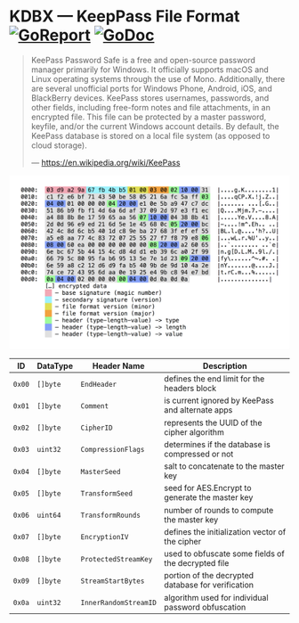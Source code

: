 # KDBX — KeepPass File Format  [![GoReport](https://goreportcard.com/badge/github.com/cixtor/kdbx)](https://goreportcard.com/report/github.com/cixtor/kdbx) [![GoDoc](https://godoc.org/github.com/cixtor/kdbx?status.svg)](https://godoc.org/github.com/cixtor/kdbx)

> KeePass Password Safe is a free and open-source password manager primarily for Windows. It officially supports macOS and Linux operating systems through the use of Mono. Additionally, there are several unofficial ports for Windows Phone, Android, iOS, and BlackBerry devices. KeePass stores usernames, passwords, and other fields, including free-form notes and file attachments, in an encrypted file. This file can be protected by a master password, keyfile, and/or the current Windows account details. By default, the KeePass database is stored on a local file system (as opposed to cloud storage).
>
> — https://en.wikipedia.org/wiki/KeePass

![fileformat](screenshot.png)

ID     | DataType | Header Name           | Description
-------|----------|-----------------------|------------
`0x00` | `[]byte` | `EndHeader`           | defines the end limit for the headers block
`0x01` | `[]byte` | `Comment`             | is current ignored by KeePass and alternate apps
`0x02` | `[]byte` | `CipherID`            | represents the UUID of the cipher algorithm
`0x03` | `uint32` | `CompressionFlags`    | determines if the database is compressed or not
`0x04` | `[]byte` | `MasterSeed`          | salt to concatenate to the master key
`0x05` | `[]byte` | `TransformSeed`       | seed for AES.Encrypt to generate the master key
`0x06` | `uint64` | `TransformRounds`     | number of rounds to compute the master key
`0x07` | `[]byte` | `EncryptionIV`        | defines the initialization vector of the cipher
`0x08` | `[]byte` | `ProtectedStreamKey`  | used to obfuscate some fields of the decrypted file
`0x09` | `[]byte` | `StreamStartBytes`    | portion of the decrypted database for verification
`0x0a` | `uint32` | `InnerRandomStreamID` | algorithm used for individual password obfuscation
